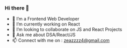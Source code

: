 ### Hi there 👋

- 🌱 I’m a Frontend Web Developer
- 🔭 I’m currently working on React
- 👯 I’m looking to collaborate on JS and React Projects
- 💬 Ask me about DSA/React/JS
- 📫 Connect with me on : zeazzzz4@gmail.com

